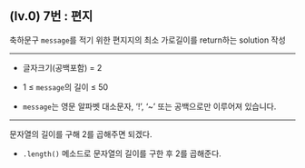 ## (lv.0) 7번 : 편지
축하문구 `message`를 적기 위한 편지지의 최소 가로길이를 return하는 solution 작성

***

* 글자크기(공백포함) = 2

* 1 ≤ `message`의 길이 ≤ 50

* `message`는 영문 알파벳 대소문자, ‘!’, ‘~’ 또는 공백으로만 이루어져 있습니다.

***

문자열의 길이를 구해 2를 곱해주면 되겠다.

* `.length()` 메소드로 문자열의 길이를 구한 후 2를 곱해준다.

